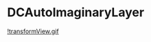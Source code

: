 # DCAutoImaginaryLayer
[!transformView.gif](https://github.com/XDChang/DCAutoImaginaryLayer/blob/master/transformView.gif)

